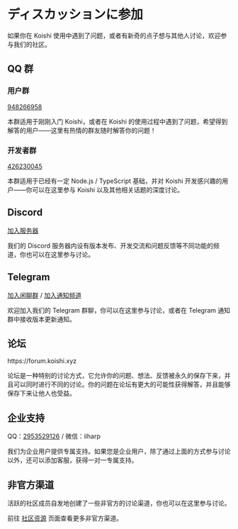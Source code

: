 # ディスカッションに参加

如果你在 Koishi 使用中遇到了问题，或者有新奇的点子想与其他人讨论，欢迎参与我们的社区。

## QQ 群

### 用户群

[948266958](https://qm.qq.com/q/7C9E9rjR0Q)

本群适用于刚刚入门 Koishi，或者在 Koishi 的使用过程中遇到了问题，希望得到解答的用户——这里有热情的群友随时解答你的问题！

### 开发者群

[426230045](https://jq.qq.com/?_wv=1027\&k=6FDoxQ6g)

本群适用于已经有一定 Node.js / TypeScript 基础，并对 Koishi 开发感兴趣的用户——你可以在这里参与 Koishi 以及其他相关话题的深度讨论。

## Discord

[加入服务器](https://discord.com/invite/xfxYwmd284)

我们的 Discord 服务器内设有版本发布、开发交流和问题反馈等不同功能的频道，你也可以在这里参与讨论。

## Telegram

[加入闲聊群](https://t.me/koishichat) / [加入通知频道](https://t.me/koishichannel)

欢迎加入我们的 Telegram 群聊，你可以在这里参与讨论，或者在 Telegram 通知群中接收版本更新通知。

## 论坛

https\://forum.koishi.xyz

论坛是一种特别的讨论方式，它允许你的问题、想法、反馈被永久的保存下来，并且可以同时进行不同的讨论。你的问题在论坛有更大的可能性获得解答，并且能够保存下来让他人也受益。

## 企业支持

QQ：[2953529126](https://qm.qq.com/q/P8eMJkP5yI) / 微信：ilharp

我们为企业用户提供专属支持。如果您是企业用户，除了通过上面的方式参与讨论以外，还可以添加客服，获得一对一专属支持。

## 非官方渠道

活跃的社区成员自发地创建了一些非官方的讨论渠道，你也可以在这里参与讨论。

前往 [社区资源](./community.md) 页面查看更多非官方渠道。
